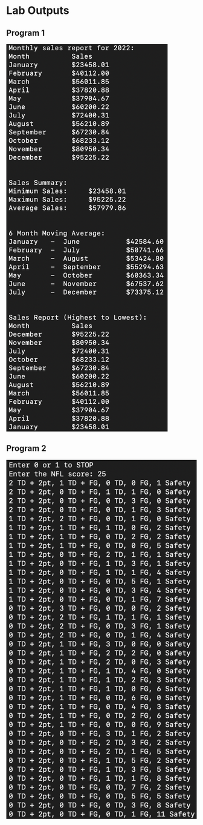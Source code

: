 <h1>Lab Outputs</h1> 
<h2>Program 1</h2>
<img src="/Cprogram1/output.png" alt="Output 1" title="Output 1">
<h2>Program 2</h2>
<img src="/Cprogram2/output.png" alt="Output 2" title="Output 2">
